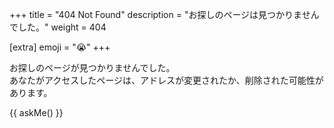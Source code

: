 +++
title = "404 Not Found"
description = "お探しのページは見つかりませんでした。"
weight = 404

[extra]
emoji = "😭"
+++

お探しのページが見つかりませんでした。\
あなたがアクセスしたページは、アドレスが変更されたか、削除された可能性があります。

{{ askMe() }}
